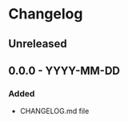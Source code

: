 # Changelog

<!-- There is always Unreleased section on the top. Subsections (Added, Changed, Fixed, Removed) should be added as needed. -->
## Unreleased

## 0.0.0 - YYYY-MM-DD
### Added
- CHANGELOG.md file
